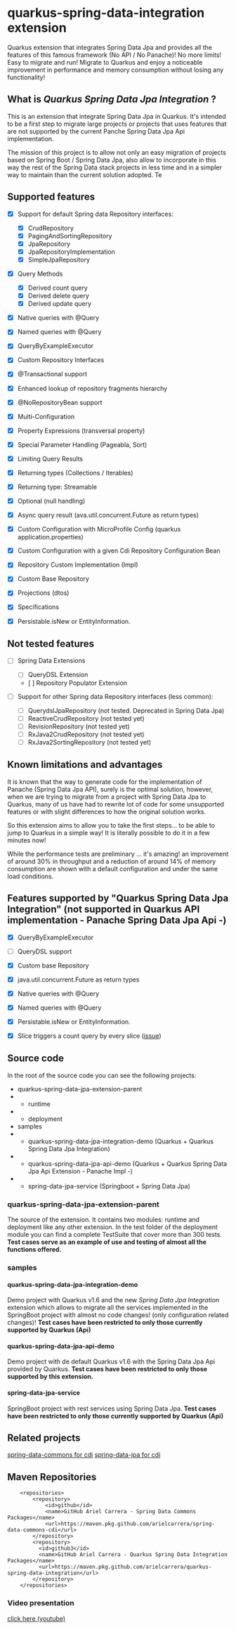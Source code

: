 # quarkus-spring-data-integration extension

Quarkus extension that integrates Spring Data Jpa and provides all the features of this famous framework (No API / No Panache)! No more limits! Easy to migrate and run!
Migrate to Quarkus and enjoy a noticeable improvement in performance and memory consumption without losing any functionality!


## What is *Quarkus Spring Data Jpa Integration* ?

This is an extension that integrate Spring Data Jpa in Quarkus. It's intended to be a first step to migrate large projects or projects that uses features that are not supported by the current Panche Spring Data Jpa Api implementation.

The mission of this project is to allow not only an easy migration of projects based on Spring Boot / Spring Data Jpa, also allow to incorporate in this way the rest of the Spring Data stack projects in less time and in a simpler way to maintain than the current solution adopted.
Te


## Supported features

- [x] Support for default Spring data Repository interfaces:
  - [X] CrudRepository
  - [X] PagingAndSortingRepository
  - [X] JpaRepository
  - [X] JpaRepositoryImplementation
  - [X] SimpleJpaRepository
- [X] Query Methods
  - [X] Derived count query
  - [X] Derived delete query
  - [X] Derived update query
- [X] Native queries with @Query
- [X] Named queries with @Query
- [X] QueryByExampleExecutor
- [X] Custom Repository Interfaces
- [X] @Transactional support
- [X] Enhanced lookup of repository fragments hierarchy
- [X] @NoRepositoryBean support
- [X] Multi-Configuration
- [X] Property Expressions (transversal property)
- [X] Special Parameter Handling (Pageabla, Sort)
- [X] Limiting Query Results
- [X] Returning types (Collections / Iterables)
- [X] Returning type: Streamable
- [X] Optional (null handling)
- [X] Async query result (ava.util.concurrent.Future as return types)
- [X] Custom Configuration with MicroProfile Config (quarkus application.properties)
- [X] Custom Configuration with a given Cdi Repository Configuration Bean
- [X] Repository Custom Implementation (Impl)
- [X] Custom Base Repository
- [X] Projections (dtos)
- [X] Specifications
- [X] Persistable.isNew or EntityInformation.


## Not tested features 

- [ ] Spring Data Extensions
  - [ ] QueryDSL Extension
  - [ ] Repository Populator Extension

- [ ] Support for other Spring data Repository interfaces (less common): 
  - [ ] QuerydslJpaRepository (not tested. Deprecated in Spring Data Jpa)
  - [ ] ReactiveCrudRepository (not tested yet)
  - [ ] RevisionRepository (not tested yet)
  - [ ] RxJava2CrudRepository (not tested yet)
  - [ ] RxJava2SortingRepository (not tested yet)

## Known limitations and advantages

It is known that the way to generate code for the implementation of Panache (Spring Data Jpa API), surely is the optimal solution, however, when we are trying to migrate from a project with Spring Data Jpa to Quarkus, many of us have had to rewrite lot of code for some unsupported features or with slight differences to how the original solution works.

So this extension aims to allow you to take the first steps... to be able to jump to Quarkus in a simple way! It is literally possible to do it in a few minutes now!

While the performance tests are preliminary ... it's amazing! an improvement of around 30% in throughput and a reduction of around 14% of memory consumption are shown with a default configuration and under the same load conditions.

## Features supported by "Quarkus Spring Data Jpa Integration" (not supported in Quarkus API implementation - Panache Spring Data Jpa Api -)

- [X] QueryByExampleExecutor
- [ ] QueryDSL support
- [X] Custom base Repository
- [X] java.util.concurrent.Future as return types
- [X] Native queries with @Query
- [X] Named queries with @Query
- [X] Persistable.isNew or EntityInformation.
- [X] Slice triggers a count query by every slice ([issue](https://github.com/quarkusio/quarkus/issues/9357))


## Source code

In the root of the source code you can see the following projects: 

 - quarkus-spring-data-jpa-extension-parent
 - - runtime
 - - deployment
 - samples
 - - quarkus-spring-data-jpa-integration-demo (Quarkus + Quarkus Spring Data Jpa Integration)
 - - quarkus-spring-data-jpa-api-demo (Quarkus + Quarkus Spring Data Jpa Api Extension - Panache Impl -)
 - - spring-data-jpa-service (Springboot + Spring Data Jpa)
 
### quarkus-spring-data-jpa-extension-parent

The source of the extension. It contains two modules: runtime and deployment like any other extension.
In the test folder of the deployment module you can find a complete TestSuite that cover more than 300 tests.
**Test cases serve as an example of use and testing of almost all the functions offered.**

### samples

#### quarkus-spring-data-jpa-integration-demo

Demo project with Quarkus v1.6 and the new *Spring Data Jpa Integration* extension which allows to migrate all the services implemented in the SpringBoot project with almost no code changes! (only configuration related changes)!
**Test cases have been restricted to only those currently supported by Quarkus (Api)**

#### quarkus-spring-data-jpa-api-demo

Demo project with de default Quarkus v1.6 with the Spring Data Jpa Api provided by Quarkus. 
**Test cases have been restricted to only those supported by this extension.**

#### spring-data-jpa-service

SpringBoot project with rest services using Spring Data Jpa.
**Test cases have been restricted to only those currently supported by Quarkus (Api)**


## Related projects

[spring-data-commons for cdi](https://github.com/arielcarrera/spring-data-commons-cdi)
[spring-data-jpa for cdi](https://github.com/arielcarrera/spring-data-jpa-cdi)


## Maven Repositories

```
    <repositories>
        <repository>
            <id>github</id>
            <name>GitHub Ariel Carrera - Spring Data Commons Packages</name>
            <url>https://maven.pkg.github.com/arielcarrera/spring-data-commons-cdi</url>
        </repository>
        <repository>
          <id>github3</id>
          <name>GitHub Ariel Carrera - Quarkus Spring Data Integration Packages</name>
          <url>https://maven.pkg.github.com/arielcarrera/quarkus-spring-data-integration</url>
        </repository>
    </repositories>
```

### Video presentation

[click here (youtube)](https://www.youtube.com/watch?v=GY-4_kBU1AE)
